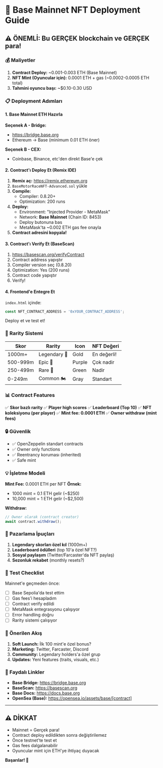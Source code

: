 # 🚀 Base Mainnet NFT Deployment Guide

## ⚠️ ÖNEMLİ: Bu GERÇEK blockchain ve GERÇEK para!

### 💰 Maliyetler

1. **Contract Deploy:** ~0.001-0.003 ETH (Base Mainnet)
2. **NFT Mint (Oyuncular için):** 0.0001 ETH + gas (~0.0002-0.0005 ETH total)
3. **Tahmini oyuncu başı:** ~$0.10-0.30 USD

### 📋 Deployment Adımları

#### 1. Base Mainnet ETH Hazırla

**Seçenek A - Bridge:**
- https://bridge.base.org
- Ethereum → Base (minimum 0.01 ETH öner)

**Seçenek B - CEX:**
- Coinbase, Binance, etc'den direkt Base'e çek

#### 2. Contract'ı Deploy Et (Remix IDE)

1. **Remix aç:** https://remix.ethereum.org
2. `BaseMotorRaceNFT-Advanced.sol` yükle
3. **Compile:**
   - Compiler: 0.8.20+
   - Optimization: 200 runs
4. **Deploy:**
   - Environment: "Injected Provider - MetaMask"
   - Network: **Base Mainnet** (Chain ID: 8453)
   - Deploy butonuna bas
   - MetaMask'ta ~0.002 ETH gas fee onayla
5. **Contract adresini kopyala!**

#### 3. Contract'ı Verify Et (BaseScan)

1. https://basescan.org/verifyContract
2. Contract address yapıştır
3. Compiler version seç (0.8.20)
4. Optimization: Yes (200 runs)
5. Contract code yapıştır
6. Verify!

#### 4. Frontend'e Entegre Et

`index.html` içinde:

```javascript
const NFT_CONTRACT_ADDRESS = '0xYOUR_CONTRACT_ADDRESS';
```

Deploy et ve test et!

### 🎨 Rarity Sistemi

| Skor | Rarity | Icon | NFT Değeri |
|------|--------|------|------------|
| 1000m+ | Legendary 👑 | Gold | En değerli! |
| 500-999m | Epic 💜 | Purple | Çok nadir |
| 250-499m | Rare 💎 | Green | Nadir |
| 0-249m | Common 🏍️ | Gray | Standart |

### 📊 Contract Features

✅ **Skor bazlı rarity**
✅ **Player high scores**
✅ **Leaderboard (Top 10)**
✅ **NFT koleksiyonu (per player)**
✅ **Mint fee: 0.0001 ETH**
✅ **Owner withdraw (mint fees)**

### 🔒 Güvenlik

- ✅ OpenZeppelin standart contracts
- ✅ Owner only functions
- ✅ Reentrancy koruması (inherited)
- ✅ Safe mint

### 💡 İşletme Modeli

**Mint Fee:** 0.0001 ETH per NFT
**Örnek:**
- 1000 mint = 0.1 ETH gelir (~$250)
- 10,000 mint = 1 ETH gelir (~$2,500)

**Withdraw:**
```javascript
// Owner olarak (contract creator)
await contract.withdraw();
```

### 🎯 Pazarlama İpuçları

1. **Legendary skorları özel kıl** (1000m+)
2. **Leaderboard ödülleri** (top 10'a özel NFT?)
3. **Sosyal paylaşım** (Twitter/Farcaster'da NFT paylaş)
4. **Sezonluk rekabet** (monthly resets?)

### 🐛 Test Checklist

Mainnet'e geçmeden önce:

- [ ] Base Sepolia'da test ettim
- [ ] Gas fees'i hesapladım
- [ ] Contract verify edildi
- [ ] MetaMask entegrasyonu çalışıyor
- [ ] Error handling doğru
- [ ] Rarity sistemi çalışıyor

### 📱 Önerilen Akış

1. **Soft Launch:** İlk 100 mint'e özel bonus?
2. **Marketing:** Twitter, Farcaster, Discord
3. **Community:** Legendary holders'a özel grup
4. **Updates:** Yeni features (traits, visuals, etc.)

### 🔗 Faydalı Linkler

- **Base Bridge:** https://bridge.base.org
- **BaseScan:** https://basescan.org
- **Base Docs:** https://docs.base.org
- **OpenSea (Base):** https://opensea.io/assets/base/[contract]

---

## ⚠️ DİKKAT

- Mainnet = Gerçek para!
- Contract deploy edildikten sonra değiştirilemez
- Önce testnet'te test et
- Gas fees dalgalanabilir
- Oyuncular mint için ETH'ye ihtiyaç duyacak

**Başarılar! 🚀**
